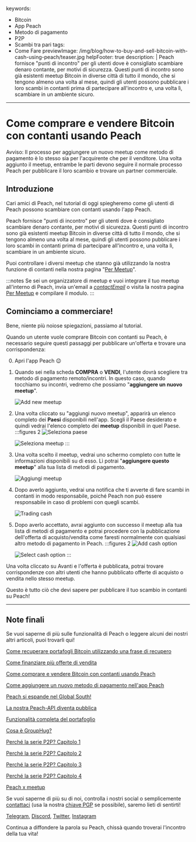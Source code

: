 keywords:
  - Bitcoin
  - App Peach
  - Metodo di pagamento
  - P2P
  - Scambi tra pari
tags:
  - Come Fare
previewImage: /img/blog/how-to-buy-and-sell-bitcoin-with-cash-using-peach/teaser.jpg
helpFooter: true
description: |
  Peach fornisce "punti di incontro" per gli utenti dove è consigliato scambiare denaro contante, per motivi di sicurezza. Questi punti di incontro sono già
  esistenti meetup Bitcoin in diverse città di tutto il mondo, che si tengono almeno una volta al mese, quindi gli utenti possono pubblicare i loro scambi in contanti prima
  di partecipare all'incontro e, una volta lì, scambiare in un ambiente sicuro.
---

# Come comprare e vendere Bitcoin con contanti usando Peach

Avviso: Il processo per aggiungere un nuovo meetup come metodo di pagamento è lo stesso sia per l'acquirente che per il venditore. Una volta aggiunto il meetup, entrambe
le parti devono seguire il normale processo Peach per pubblicare il loro scambio e trovare un partner commerciale.

## Introduzione

Cari amici di Peach, nel tutorial di oggi spiegheremo come gli utenti di Peach possono scambiare con contanti usando l'app Peach.

Peach fornisce "punti di incontro" per gli utenti dove è consigliato scambiare denaro contante, per motivi di sicurezza. Questi punti di incontro sono già
esistenti meetup Bitcoin in diverse città di tutto il mondo, che si tengono almeno una volta al mese, quindi gli utenti possono pubblicare i loro scambi in contanti prima
di partecipare all'incontro e, una volta lì, scambiare in un ambiente sicuro.

Puoi controllare i diversi meetup che stanno già utilizzando la nostra funzione di contanti nella nostra pagina "[Per Meetup](/for-meetups/)".

:::notes
Se sei un organizzatore di meetup e vuoi integrare il tuo meetup all'interno di Peach, invia un'email a [$contactEmail$](mailto:$contactEmail$) o visita
la nostra pagina [Per Meetup](/for-meetups/) e compilare il modulo.
:::

## Cominciamo a commerciare!

Bene, niente più noiose spiegazioni, passiamo al tutorial.

Quando un utente vuole comprare Bitcoin con contanti su Peach, è necessario seguire questi passaggi per pubblicare un'offerta e trovare una corrispondenza:

0.  Apri l'app Peach 😉

1.  Quando sei nella scheda **COMPRA** o **VENDI**, l'utente dovrà scegliere tra metodo di pagamento remoto/incontri. In questo caso, quando tocchiamo su
    incontri, vedremo che possiamo "**aggiungere un nuovo meetup**".

    ![Add new meetup](/img/blog/how-to-buy-and-sell-bitcoin-with-cash-using-peach/add-new-meetup.png)

2.  Una volta cliccato su "aggiungi nuovo meetup", apparirà un elenco completo dei **Paesi** disponibili nell'app. Scegli il Paese desiderato e
    quindi vedrai l'elenco completo dei **meetup** disponibili in quel Paese.
    :::figures 2
    ![Seleziona paese](/img/blog/how-to-buy-and-sell-bitcoin-with-cash-using-peach/select-country.png)

    ![Seleziona meetup](/img/blog/how-to-buy-and-sell-bitcoin-with-cash-using-peach/select-meetup.png)
    :::

3.  Una volta scelto il meetup, vedrai uno schermo completo con tutte le informazioni disponibili su di esso. Lì potrai "**aggiungere questo
    meetup**" alla tua lista di metodi di pagamento.

    ![Aggiungi meetup](/img/blog/how-to-buy-and-sell-bitcoin-with-cash-using-peach/add-meetup.png)

4.  Dopo averlo aggiunto, vedrai una notifica che ti avverte di fare scambi in contanti in modo responsabile, poiché Peach non può essere responsabile in caso di problemi
    con quegli scambi.

    ![Trading cash](/img/blog/how-to-buy-and-sell-bitcoin-with-cash-using-peach/trading-cash.png)

5.  Dopo averlo accettato, avrai aggiunto con successo il meetup alla tua lista di metodi di pagamento e potrai procedere con la pubblicazione
    dell'offerta di acquisto/vendita come faresti normalmente con qualsiasi altro metodo di pagamento in Peach.
    :::figures 2
    ![Add cash option](/img/blog/how-to-buy-and-sell-bitcoin-with-cash-using-peach/add-cash-option.png)

    ![Select cash option](/img/blog/how-to-buy-and-sell-bitcoin-with-cash-using-peach/select-cash-option.png)
    :::

Una volta cliccato su Avanti e l'offerta è pubblicata, potrai trovare corrispondenze con altri utenti che hanno pubblicato offerte di acquisto o vendita nello stesso meetup.

Questo è tutto ciò che devi sapere per pubblicare il tuo scambio in contanti su Peach!

---

## Note finali

Se vuoi saperne di più sulle funzionalità di Peach o leggere alcuni dei nostri altri articoli, puoi trovarli qui!

[Come recuperare portafogli Bitcoin utilizzando una frase di recupero](https://peachbitcoin.com/it/blog/how-to-restore-peach-wallet/)

[Come finanziare più offerte di vendita](https://peachbitcoin.com/it/blog/funding-multiple-sell-offers/)

[Come comprare e vendere Bitcoin con contanti usando Peach](https://peachbitcoin.com/it/blog/how-to-buy-and-sell-bitcoin-with-cash-using-peach/)

[Come aggiungere un nuovo metodo di pagamento nell'app Peach](https://peachbitcoin.com/it/blog/how-to-add-a-payment-method/)

[Peach si espande nel Global South!](https://peachbitcoin.com/it/blog/peach-expands-to-the-global-south/)

[La nostra Peach-API diventa pubblica](https://peachbitcoin.com/it/blog/making-our-peach-api-public/)

[Funzionalità completa del portafoglio](https://peachbitcoin.com/it/blog/full-wallet-functionality/)

[Cosa è GroupHug?](https://peachbitcoin.com/it/blog/group-hug/)

[Perché la serie P2P? Capitolo 1](https://peachbitcoin.com/it/blog/why-p2p-chapter-1/)

[Perché la serie P2P? Capitolo 2](https://peachbitcoin.com/it/blog/why-p2p-chapter-2/)

[Perché la serie P2P? Capitolo 3](https://peachbitcoin.com/it/blog/why-p2p-chapter-3-circular-economies/)

[Perché la serie P2P? Capitolo 4](https://peachbitcoin.com/it/blog/why-p2p-chapter-4-chains-of-trust/)

[Peach x meetup](https://peachbitcoin.com/it/blog/peach-for-meetups/)

Se vuoi saperne di più su di noi, controlla i nostri social o semplicemente [contattaci](mailto:hello@peachbitcoin.com) (usa la nostra [chiave PGP](https://keys.openpgp.org/vks/v1/by-fingerprint/48339A19645E2E53488E0E5479E1B270FACD1BD2) se possibile), saremo lieti di sentirti!

[Telegram](https://t.me/+GkOW1J-ixBBkZWRk), [Discord](https://discord.gg/ypeHz3SW54), [Twitter](https://twitter.com/peachbitcoin), [Instagram](https://instagram.com/peachbitcoin)

Continua a diffondere la parola su Peach, chissà quando troverai l'incontro della tua vita!
